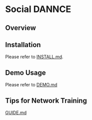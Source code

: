 # Social DANNCE

## Overview

## Installation
Please refer to [INSTALL.md](./INSTALL.md).

## Demo Usage
Please refer to [DEMO.md](./DEMO.md)

## Tips for Network Training
[GUIDE.md](./GUIDE.md)